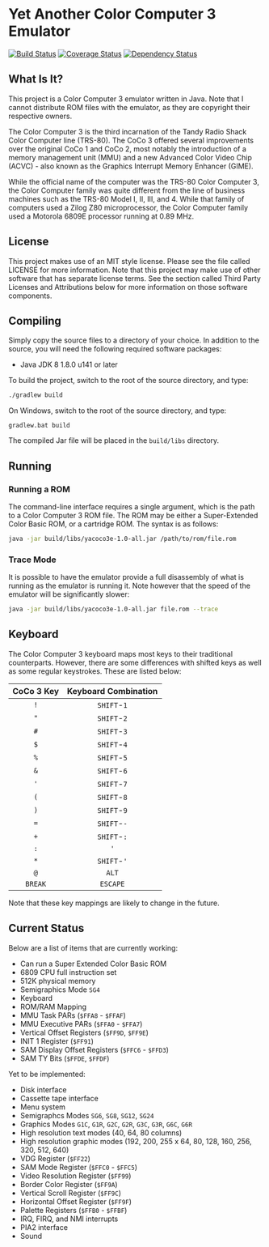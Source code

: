 # Yet Another Color Computer 3 Emulator


[![Build Status](https://travis-ci.org/craigthomas/CoCo3Java.svg?branch=master&style=flat)](https://travis-ci.org/craigthomas/CoCo3Java) 
[![Coverage Status](https://codecov.io/gh/craigthomas/CoCo3Java/branch/master/graph/badge.svg)](https://codecov.io/gh/craigthomas/CoCo3Java)
[![Dependency Status](https://www.versioneye.com/user/projects/59728e360fb24f0022bae9d9/badge.svg?style=flat)](https://www.versioneye.com/user/projects/59728e360fb24f0022bae9d9)

## What Is It?

This project is a Color Computer 3 emulator written in Java. Note that I cannot 
distribute ROM files with the emulator, as they are copyright their 
respective owners.

The Color Computer 3 is the third incarnation of the Tandy Radio Shack 
Color Computer line (TRS-80). The CoCo 3 offered several improvements 
over the original CoCo 1 and CoCo 2, most notably the introduction of 
a memory management unit (MMU) and a new Advanced Color Video Chip 
(ACVC) - also known as the Graphics Interrupt Memory Enhancer (GIME).

While the official name of the computer was the TRS-80 Color Computer 
3, the Color Computer family was quite different from the line of 
business machines such as the TRS-80 Model I, II, III, and 4. While 
that family of computers used a Zilog Z80 microprocessor, the Color 
Computer family used a Motorola 6809E processor running at 0.89 MHz.


## License

This project makes use of an MIT style license. Please see the file 
called LICENSE for more information. Note that this project may make use
of other software that has separate license terms. See the section called
Third Party Licenses and Attributions below for more information on those
software components.


## Compiling

Simply copy the source files to a directory of your choice. In addition 
to the source, you will need the following required software packages:

- Java JDK 8 1.8.0 u141 or later

To build the project, switch to the root of the source directory, and type:
 
```bash
./gradlew build
```

On Windows, switch to the root of the source directory, and type:

```
gradlew.bat build
```

The compiled Jar file will be placed in the `build/libs` directory.


## Running

### Running a ROM

The command-line interface requires a single argument, which is the
path to a Color Computer 3 ROM file. The ROM may be either a 
Super-Extended Color Basic ROM, or a cartridge ROM. The syntax is as
follows:

```bash
java -jar build/libs/yacoco3e-1.0-all.jar /path/to/rom/file.rom
```

### Trace Mode

It is possible to have the emulator provide a full disassembly of what
is running as the emulator is running it. Note however that the speed of
the emulator will be significantly slower:

```bash
java -jar build/libs/yacoco3e-1.0-all.jar file.rom --trace
```

## Keyboard

The Color Computer 3 keyboard maps most keys to their traditional 
counterparts. However, there are some differences with shifted keys
as well as some regular keystrokes. These are listed below:

| CoCo 3 Key | Keyboard Combination |
| :--------: | :------------------: |
| `!`        | `SHIFT`-`1`          |
| `"`        | `SHIFT`-`2`          |
| `#`        | `SHIFT`-`3`          |
| `$`        | `SHIFT`-`4`          |
| `%`        | `SHIFT`-`5`          |
| `&`        | `SHIFT`-`6`          |
| `'`        | `SHIFT`-`7`          |
| `(`        | `SHIFT`-`8`          |
| `)`        | `SHIFT`-`9`          |
| `=`        | `SHIFT`-`-`          |
| `+`        | `SHIFT`-`:`          |
| `:`        | `'`                  |
| `*`        | `SHIFT`-`'`          |
| `@`        | `ALT`                |
| `BREAK`    | `ESCAPE`             |

Note that these key mappings are likely to change in the future.


## Current Status

Below are a list of items that are currently working:

- Can run a Super Extended Color Basic ROM
- 6809 CPU full instruction set
- 512K physical memory
- Semigraphics Mode `SG4`
- Keyboard
- ROM/RAM Mapping  
- MMU Task PARs (`$FFA8` - `$FFAF`)
- MMU Executive PARs (`$FFA0` - `$FFA7`)
- Vertical Offset Registers (`$FF9D`, `$FF9E`)
- INIT 1 Register (`$FF91`)
- SAM Display Offset Registers (`$FFC6` - `$FFD3`)
- SAM TY Bits (`$FFDE`, `$FFDF`) 

Yet to be implemented:

- Disk interface
- Cassette tape interface
- Menu system
- Semigraphcs Modes `SG6`, `SG8`, `SG12`, `SG24`
- Graphics Modes `G1C`, `G1R`, `G2C`, `G2R`, `G3C`, `G3R`, `G6C`, `G6R`
- High resolution text modes (40, 64, 80 columns)
- High resolution graphic modes (192, 200, 255 x 64, 80, 128, 160, 256, 320, 512, 640)  
- VDG Register (`$FF22`)
- SAM Mode Register (`$FFC0` - `$FFC5`)
- Video Resolution Register (`$FF99`)
- Border Color Register (`$FF9A`)
- Vertical Scroll Register (`$FF9C`)
- Horizontal Offset Register (`$FF9F`)
- Palette Registers (`$FFB0` - `$FFBF`) 
- IRQ, FIRQ, and NMI interrupts
- PIA2 interface
- Sound